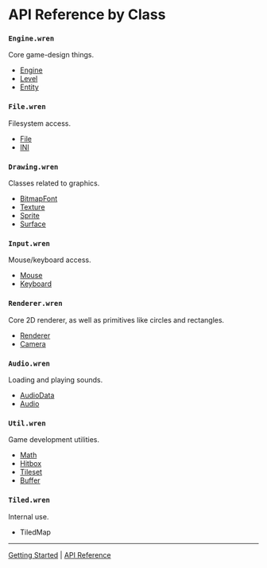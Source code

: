# API Reference by Class

### `Engine.wren`
Core game-design things.

 + [Engine](classes/Engine.md)
 + [Level](classes/Level.md)
 + [Entity](classes/Entity.md)

### `File.wren`
Filesystem access.

 + [File](classes/File.md)
 + [INI](classes/INI.md)
 
### `Drawing.wren`
Classes related to graphics.

 + [BitmapFont](classes/BitmapFont.md)
 + [Texture](classes/Texture.md)
 + [Sprite](classes/Sprite.md)
 + [Surface](classes/Surface.md)

### `Input.wren`
Mouse/keyboard access.

 + [Mouse](classes/Mouse.md)
 + [Keyboard](classes/Keyboard.md)

### `Renderer.wren`
Core 2D renderer, as well as primitives like circles and rectangles.

 + [Renderer](classes/Renderer.md)
 + [Camera](classes/Camera.md)

### `Audio.wren`
Loading and playing sounds.

 + [AudioData](classes/AudioData.md)
 + [Audio](classes/Audio.md)

### `Util.wren`
Game development utilities.

 + [Math](classes/Math.md)
 + [Hitbox](classes/Hitbox.md)
 + [Tileset](classes/Tileset.md)
 + [Buffer](classes/Buffer.md)
 
### `Tiled.wren`
Internal use.
 
 + TiledMap
 
--------

[Getting Started](GettingStarted.md) | [API Reference](API.md)